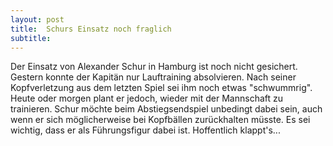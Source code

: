 ```yaml
---
layout: post
title:  Schurs Einsatz noch fraglich
subtitle:  
---
```


Der Einsatz von Alexander Schur in Hamburg ist noch nicht gesichert. Gestern konnte der Kapitän nur Lauftraining absolvieren. Nach seiner Kopfverletzung aus dem letzten Spiel sei ihm noch etwas "schwummrig". Heute oder morgen plant er jedoch, wieder mit der Mannschaft zu trainieren. Schur möchte beim Abstiegsendspiel unbedingt dabei sein, auch wenn er sich möglicherweise bei Kopfbällen zurückhalten müsste. Es sei wichtig, dass er als Führungsfigur dabei ist. Hoffentlich klappt's...



